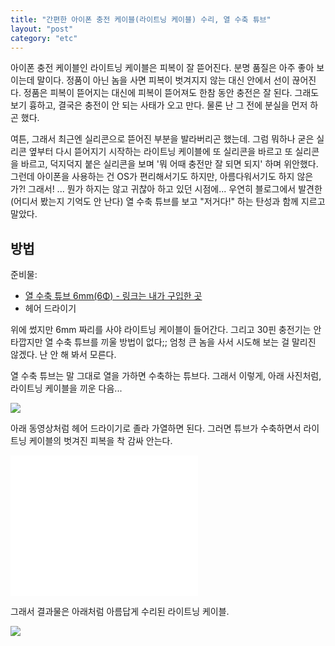 ```yaml
---
title: "간편한 아이폰 충전 케이블(라이트닝 케이블) 수리, 열 수축 튜브"
layout: "post"
category: "etc"
---
```


아이폰 충전 케이블인 라이트닝 케이블은 피복이 잘 뜯어진다. 분명 품질은 아주 좋아 보이는데 말이다. 정품이 아닌 놈을 사면 피복이 벗겨지지 않는 대신 안에서 선이 끊어진다. 정품은 피복이 뜯어지는 대신에 피복이 뜯어져도 한참 동안 충전은 잘 된다. 그래도 보기 흉하고, 결국은 충전이 안 되는 사태가 오고 만다. 물론 난 그 전에 분실을 먼저 하곤 했다.

여튼, 그래서 최근엔 실리콘으로 뜯어진 부분을 발라버리곤 했는데. 그럼 뭐하나 굳은 실리콘 옆부터 다시 뜯어지기 시작하는 라이트닝 케이블에 또 실리콘을 바르고 또 실리콘을 바르고, 덕지덕지 붙은 실리콘을 보며 '뭐 어때 충전만 잘 되면 되지' 하며 위안했다. 그런데 아이폰을 사용하는 건 OS가 편리해서기도 하지만, 아름다워서기도 하지 않은가?! 그래서! ... 뭔가 하지는 않고 귀찮아 하고 있던 시점에... 우연히 블로그에서 발견한(어디서 봤는지 기억도 안 난다) 열 수축 튜브를 보고 "저거다!" 하는 탄성과 함께 지르고 말았다.

## 방법

준비물:

- [열 수축 튜브 6mm(6Φ) - 링크는 내가 구입한 곳](http://www.11st.co.kr/product/SellerProductDetail.tmall?method=getSellerProductDetail&prdNo=588403547)
- 헤어 드라이기

위에 썼지만 6mm 짜리를 사야 라이트닝 케이블이 들어간다. 그리고 30핀 충전기는 안타깝지만 열 수축 튜브를 끼울 방법이 없다;; 엄청 큰 놈을 사서 시도해 보는 걸 말리진 않겠다. 난 안 해 봐서 모른다.

열 수축 튜브는 말 그대로 열을 가하면 수축하는 튜브다. 그래서 이렇게, 아래 사진처럼, 라이트닝 케이블을 끼운 다음...

![](https://mytory.net/uploads/legacy/shirinkable-tube-1.jpg)

아래 동영상처럼 헤어 드라이기로 졸라 가열하면 된다. 그러면 튜브가 수축하면서 라이트닝 케이블의 벗겨진 피복을 착 감싸 안는다.

<iframe width="300" height="225" src="//www.youtube.com/embed/X1FH8qwMGm8" frameborder="0" allowfullscreen></iframe>

그래서 결과물은 아래처럼 아름답게 수리된 라이트닝 케이블.

![](https://mytory.net/uploads/legacy/shirinkable-tube-2.jpg)

